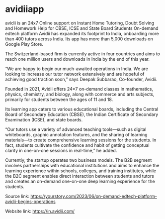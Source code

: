 # avidiiapp
avidii is an 24x7 Online support on Instant Home Tutoring, Doubt Solving and Homework Help for CBSE, ICSE and State Board Students
On-demand edtech platform Avidii has expanded its footprint to India, onboarding more than 400 tutors across India. Its app has more than 5,000 downloads on Google Play Store.

The Switzerland-based firm is currently active in four countries and aims to reach one million users and downloads in India by the end of this year.

“We are happy to begin our much-awaited operations in India. We are looking to increase our tutor network extensively and are hopeful of achieving good traction soon,” says Deepak Subbarao, Co-founder, Avidii.

Founded in 2021, Avidii offers 24×7 on-demand classes in mathematics, physics, chemistry, and biology, along with commerce and arts subjects, primarily for students between the ages of 11 and 18.

Its learning app caters to various educational boards, including the Central Board of Secondary Education (CBSE), the Indian Certificate of Secondary Examination (ICSE), and state boards.

“Our tutors use a variety of advanced teaching tools—such as digital whiteboards, graphic annotation features, and the sharing of learning materials—to create comprehensive learning sessions for the students. In fact, students cultivate the confidence and habit of getting conceptual clarity in one-on-one sessions in real-time,” he added.

Currently, the startup operates two business models. The B2B segment involves partnerships with educational institutions and aims to enhance the learning experience within schools, colleges, and training institutes, while the B2C segment enables direct interaction between students and tutors and creates an on-demand one-on-one deep learning experience for the students.

Source link: https://yourstory.com/2023/06/on-demand-edtech-platform-avidii-begins-operations

Website link: https://in.avidii.com/
